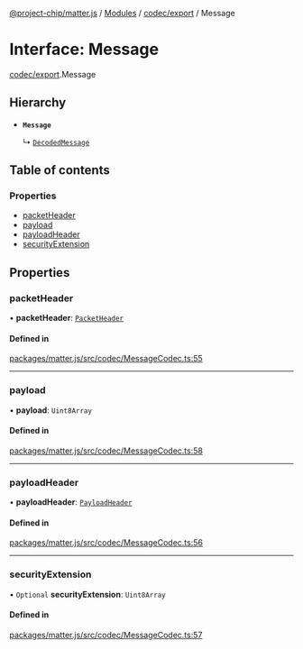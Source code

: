 [@project-chip/matter.js](../README.md) / [Modules](../modules.md) / [codec/export](../modules/codec_export.md) / Message

# Interface: Message

[codec/export](../modules/codec_export.md).Message

## Hierarchy

- **`Message`**

  ↳ [`DecodedMessage`](codec_export.DecodedMessage.md)

## Table of contents

### Properties

- [packetHeader](codec_export.Message.md#packetheader)
- [payload](codec_export.Message.md#payload)
- [payloadHeader](codec_export.Message.md#payloadheader)
- [securityExtension](codec_export.Message.md#securityextension)

## Properties

### packetHeader

• **packetHeader**: [`PacketHeader`](codec_export.PacketHeader.md)

#### Defined in

[packages/matter.js/src/codec/MessageCodec.ts:55](https://github.com/project-chip/matter.js/blob/dfd1dc35/packages/matter.js/src/codec/MessageCodec.ts#L55)

___

### payload

• **payload**: `Uint8Array`

#### Defined in

[packages/matter.js/src/codec/MessageCodec.ts:58](https://github.com/project-chip/matter.js/blob/dfd1dc35/packages/matter.js/src/codec/MessageCodec.ts#L58)

___

### payloadHeader

• **payloadHeader**: [`PayloadHeader`](codec_export.PayloadHeader.md)

#### Defined in

[packages/matter.js/src/codec/MessageCodec.ts:56](https://github.com/project-chip/matter.js/blob/dfd1dc35/packages/matter.js/src/codec/MessageCodec.ts#L56)

___

### securityExtension

• `Optional` **securityExtension**: `Uint8Array`

#### Defined in

[packages/matter.js/src/codec/MessageCodec.ts:57](https://github.com/project-chip/matter.js/blob/dfd1dc35/packages/matter.js/src/codec/MessageCodec.ts#L57)
